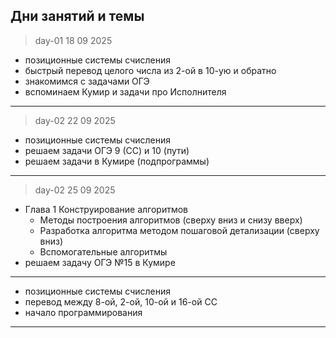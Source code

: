 ## Дни занятий и темы  

> day-01 18 09 2025  

- позиционные системы счисления  
- быстрый перевод целого числа из 2-ой в 10-ую и обратно  
- знакомимся с задачами ОГЭ  
- вспоминаем Кумир и задачи про Исполнителя  

---  

> day-02 22 09 2025  

- позиционные системы счисления  
- решаем задачи ОГЭ 9 (СС) и 10 (пути)  
- решаем задачи в Кумире (подпрограммы)  

---  

> day-02 25 09 2025  

- Глава 1 Конструирование алгоритмов  
  - Методы построения алгоритмов (сверху вниз и снизу вверх)  
  - Разработка алгоритма методом пошаговой детализации (сверху вниз)  
  - Вспомогательные алгоритмы  
- решаем задачу ОГЭ №15 в Кумире  

---  

- позиционные системы счисления  
- перевод между 8-ой, 2-ой, 10-ой и 16-ой СС  
- начало программирования  

---  
